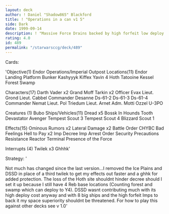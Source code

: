 ```yaml
---
layout: deck
author: ! Daniel "Shadow865" Blackford
title: ! "Operations in a can v1 5"
side: Dark
date: 1999-09-14
description: ! "Massive Force Drains backed by high forfeit low deploy cost Imps"
rating: 4.0
id: 489
permalink: "/starwarsccg/deck/489"
---
```

Cards: 

'Objective(1)
Endor Operations/Imperial Outpost
Locations(11)
Endor
Landing Platform
Bunker
Kashyyyk
Kiffex
Yavin 4
Hoth
Tatooine
Kessel
Forest
Swamp

Characters(17)
Darth Vader x2
Grand Moff Tarkin x2
Officer Evax
Lieut. Grond
Lieut. Cabbel
Commander Desanne
Ds-61-2
Ds-61-3
Ds-61-4
Commander Nemat
Lieut. Pol Triedum
Lieut. Arnet
Adm. Motti
Ozzel
U-3PO

Creatures (1)
Bubo
Ships/Vehicles(11)
Dread x5
Bossk In Hounds Tooth
Devastator
Avenger
Tempest Scout 3
Tempest Scout 4
Blizzard Scout 1

Effects(15)
Ominous Rumors x2
Lateral Damage x2
Battle Order
CHYBC
Bad Feelings
Hell to Pay x2
Imp Decree
Imp Arrest Order
Security Precautions
Resistance
Reactor Terminal
Presence of the Force

Interrupts (4)
Twilek x3
Ghhhk'

Strategy: '

Not much has changed since the last version...I removed the Ice Plains and DSSD in place of a third twilek to get my effects out faster and a ghhk for added protection. The loss of the Hoth site shouldnt hinder decree should I set it up because I still have 4 Reb base locations (Counting forest and swamp which can deploy to Y4). DSSD wasnt contributing much with its high deploy cost anyway and with 8 big ships and the high forfeit Imps to back it my space superiority shouldnt be threatened. For how to play this against other decks see v 1.0'

